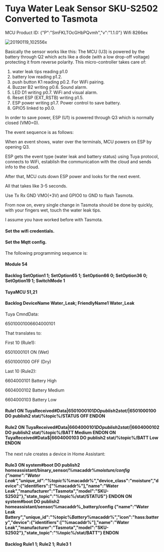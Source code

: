 # Tuya Water Leak Sensor SKU-S2502 Converted to Tasmota
MCU Product ID: {"P":"SmFKLTOcGHbPQvmh","v":"1.1.0"} 
Wifi 8266ex 

![20190119_102556x](https://user-images.githubusercontent.com/42880649/120639804-6dac6180-c47a-11eb-85a8-bf8dbfecacb2.jpg)

Basically the sensor works like this:
The MCU (U3) is powered by the battery through Q2 which acts like a diode (with a low drop-off voltage) protecting it from reverse polarity.
This micro-controller takes care of:
  1. water leak tips reading p1.0
  1. battery low reading p1.2. 
  1. push button K1 reading p0.2. For WiFi pairing.
  1. Buzzer B2 writing p0.6. Sound alarm.
  1. LED D1 writing p0.7. WiFi and visual alarm.
  1. Reset ESP (EXT_RSTB) writing p1.5.
  1. ESP power writing p1.7. Power control to save battery.
  1. GPIO5 linked to p0.0.
  
In order to save power, ESP (U1) is powered through Q3 which is normally closed (VM0=0).

The event sequence is as follows:

When an event shows, water over the terminals, MCU powers on ESP by opening Q3.

ESP gets the event type (water leak and battery status) using Tuya protocol, connects to WiFi, establish the communication with the cloud and sends info to the cloud. 

After that, MCU cuts down ESP power and looks for the next event.

All that takes like 3-5 seconds.

Use Tx Rx GND VMO(+3V) and GPIO0 to GND to flash Tasmota.

From now on, every single change in Tasmota should be done by quickly, with your fingers wet, touch the water leak tips.

I assume you have worked before with Tasmota.

#### Set the wifi credentials.

#### Set the Mqtt config.

The following programming sequence is:

#### Module 54

#### Backlog SetOption1 1; SetOption65 1; SetOption66 0; SetOption36 0; SetOption19 1; SwitchMode 1

#### TuyaMCU 51,21

#### Backlog DeviceName Water_Leak; FriendlyName1 Water_Leak


Tuya CmndData:

65010001006604000101

That translates to:

First 10 (Rule1): 

6501000101 ON (Wet)

6501000100 OFF (Dry)

Last 10 (Rule2):

6604000101 Battery High

6604000102 Battery Medium

6604000103 Battery Low


#### Rule1 ON TuyaReceived#Data$|6501000101 DO publish2 stat/%topic%/STATUS ON ENDON ON TuyaReceived#Data$|6501000100 DO publish2 stat/%topic%/STATUS OFF ENDON

#### Rule2 ON TuyaReceived#Data$|6604000101 DO publish2 stat/%topic%/BATT High ENDON ON TuyaReceived#Data$|6604000102 DO publish2 stat/%topic%/BATT Medium ENDON ON TuyaReceived#Data$|6604000103 DO publish2 stat/%topic%/BATT Low ENDON


The next rule creates a device in Home Assistant:

#### Rule3 ON system#boot DO publish2 homeassistant/binary_sensor/%macaddr%_moisture/config {"name":"Water Leak","unique_id":"%topic%_%macaddr%","device_class":"moisture","device":{"identifiers":["%macaddr%"],"name":"Water Leak","manufacturer":"Tasmota","model":"SKU-S2502"},"state_topic":"%topic%/stat/STATUS"} ENDON ON system#boot DO publish2 homeassistant/sensor/%macaddr%_battery/config {"name":"Water Leak Battery","unique_id":"%topic%_Battery_%macaddr%","icon":"hass:battery","device":{"identifiers":["%macaddr%"],"name":"Water Leak","manufacturer":"Tasmota","model":"SKU-S2502"},"state_topic":"%topic%/stat/BATT"} ENDON

#### Backlog Rule1 1; Rule2 1; Rule3 1


